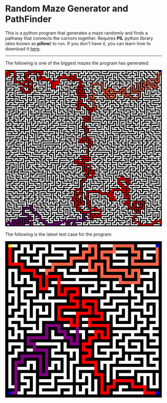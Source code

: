 ﻿# Random Maze Generator and PathFinder
This is a python program that generates a maze randomly and finds a pathway that connects the cornors together.
Requires **PIL** python library (also known as **pillow**) to run. If you don't have it, you can learn how to download it [here](https://pypi.org/project/Pillow/2.2.2/).

---
The following is one of the biggest mazes the program has generated:

![Big maze](https://github.com/NabilNYMansour/Random-Maze-Generator-and-PathFinder/blob/main/imgTest.png)

The following is the latest test case for the program:

![Small maze](https://github.com/NabilNYMansour/Random-Maze-Generator-and-PathFinder/blob/main/img.png)
